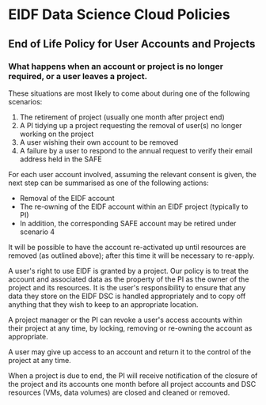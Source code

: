 # EIDF Data Science Cloud Policies

## End of Life Policy for User Accounts and Projects 

### What happens when an account or project is no longer required, or a user leaves a project. 

These situations are most likely to come about during one of the following scenarios:

1. The retirement of project (usually one month after project end) 
1. A PI tidying up a project requesting the removal of user(s) no longer working on the project 
1. A user wishing their own account to be removed 
1. A failure by a user to respond to the annual request to verify their email address held in the SAFE 

For each user account involved, assuming the relevant consent is given, the next step can be summarised as one of the following actions:

* Removal of the EIDF account
* The re-owning of the EIDF account within an EIDF project (typically to PI) 
* In addition, the corresponding SAFE account may be retired under scenario 4

It will be possible to have the account re-activated up until resources are removed (as outlined above); after this time it will be necessary to re-apply.

A user's right to use EIDF is granted by a project. Our policy is to treat the account and associated data as the property of the PI as the owner of the project and its resources. It is the user's responsibility to ensure that any data they store on the EIDF DSC is handled appropriately and to copy off anything that they wish to keep to an appropriate location.

A project manager or the PI can revoke a user's access accounts within their project at any time, by locking, removing or re-owning the account as appropriate.

A user may give up access to an account and return it to the control of the project at any time.

When a project is due to end, the PI will receive notification of the closure of the project and its accounts one month before all project accounts and DSC resources (VMs, data volumes) are closed and cleaned or removed. 
 